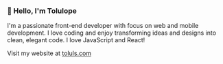 ###  👋 Hello, I'm Tolulope

I'm a passionate front-end developer with focus on web and mobile development. I love coding and enjoy transforming ideas and designs into clean, elegant code. I love JavaScript and React!

Visit my website at [toluls.com](https://toluls.com)

